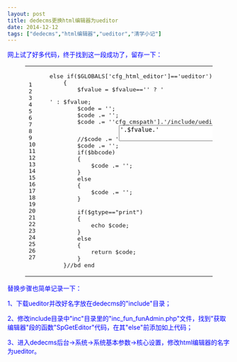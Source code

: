 ```yaml
---
layout: post
title: dedecms更换html编辑器为ueditor
date: 2014-12-12
tags: ["dedecms","html编辑器","ueditor","清学小记"]
---
```


<!-- build time:Sat Jun 23 2018 12:05:15 GMT+0800 (中国标准时间) -->

<span style="color:#00f">网上试了好多代码，终于找到这一段成功了，留存一下：</span>  

<figure class="highlight php"><table><tr><td class="gutter"><pre><span class="line">1</span>  
<span class="line">2</span>  
<span class="line">3</span>  
<span class="line">4</span>  
<span class="line">5</span>  
<span class="line">6</span>  
<span class="line">7</span>  
<span class="line">8</span>  
<span class="line">9</span>  
<span class="line">10</span>  
<span class="line">11</span>  
<span class="line">12</span>  
<span class="line">13</span>  
<span class="line">14</span>  
<span class="line">15</span>  
<span class="line">16</span>  
<span class="line">17</span>  
<span class="line">18</span>  
<span class="line">19</span>  
<span class="line">20</span>  
<span class="line">21</span>  
<span class="line">22</span>  
<span class="line">23</span>  
<span class="line">24</span>  
<span class="line">25</span>  
<span class="line">26</span>  
<span class="line">27</span>  
</pre></td><td class="code"><pre><span class="line"><span class="keyword">else</span> <span class="keyword">if</span>($GLOBALS[<span class="string">'cfg_html_editor'</span>]==<span class="string">'ueditor'</span>)</span>  
<span class="line">    &#123;</span>  
<span class="line">        $fvalue = $fvalue==<span class="string">''</span> ? <span class="string">'<p></p>'</span> : $fvalue;</span>  
<span class="line">        $code = <span class="string">'<script type="text/javascript" charset="utf-8" src="'</span>.$GLOBALS[<span class="string">'cfg_cmspath'</span>].<span class="string">'/include/ueditor/ueditor.config.js"></script>'</span>;</span>  
<span class="line">        $code .= <span class="string">'<script type="text/javascript" charset="utf-8" src="'</span>.$GLOBALS[<span class="string">'cfg_cmspath'</span>].<span class="string">'/include/ueditor/ueditor.all.min.js"></script>'</span>;</span>  
<span class="line">        $code .= <span class="string">'<link rel="stylesheet" type="text/css" href="'</span>.$GLOBALS[<span class="string">'cfg_cmspath'</span>].<span class="string">'/include/ueditor/themes/default/css/ueditor.css"/>'</span>;</span>  
<span class="line">        <span class="comment">//$code .= '<textarea name="'.$fname.'" id="'.$fname.'" style="width:100%;">'.$fvalue.'</textarea>';</span></span>  
<span class="line">        $code .= <span class="string">'<script type="text/plain" name="'</span>.$fname.<span class="string">'" id="'</span>.$fname.<span class="string">'">'</span>.$fvalue.<span class="string">'</script>'</span>;</span>  
<span class="line">        <span class="keyword">if</span>($bbcode)</span>  
<span class="line">        &#123;</span>  
<span class="line">            $code .= <span class="string">'<script type="text/javascript">UE.getEditor("'</span>.$fname.<span class="string">'",&#123;toolbars:[["Source","'",</span></span>  
<span class="line"><span class="string">        "bold", "italic", "underline","'","fontsize","forecolor","emotion","Undo", "Redo"]],initialFrameHeight:100&#125;);</script>'</span>;</span>  
<span class="line">        &#125;</span>  
<span class="line">        <span class="keyword">else</span></span>  
<span class="line">        &#123;</span>  
<span class="line">            $code .= <span class="string">'<script type="text/javascript">UE.getEditor("'</span>.$fname.<span class="string">'",&#123;initialFrameHeight:450&#125;);</script>'</span>;</span>  
<span class="line">        &#125;          </span>  
<span class="line">  </span>  
<span class="line">        <span class="keyword">if</span>($gtype==<span class="string">"print"</span>)</span>  
<span class="line">        &#123;</span>  
<span class="line">            <span class="keyword">echo</span> $code;</span>  
<span class="line">        &#125;</span>  
<span class="line">        <span class="keyword">else</span></span>  
<span class="line">        &#123;</span>  
<span class="line">            <span class="keyword">return</span> $code;</span>  
<span class="line">        &#125;</span>  
<span class="line">    &#125;<span class="comment">//bd end</span></span>  
</pre></td></tr></table></figure>

<span style="color:#00f">替换步骤也简单记录一下：</span>

<span style="color:#00f">1、下载ueditor并改好名字放在dedecms的"include"目录；</span>

<span style="color:#00f">2、修改include目录中"inc"目录里的"inc_fun_funAdmin.php"文件，找到"获取编辑器"段的函数"SpGetEditor"代码，在其"else"前添加如上代码；</span>

<span style="color:#00f">3、进入dedecms后台→系统→系统基本参数→核心设置，修改html编辑器的名字为ueditor。</span>
<!-- rebuild by neat -->
